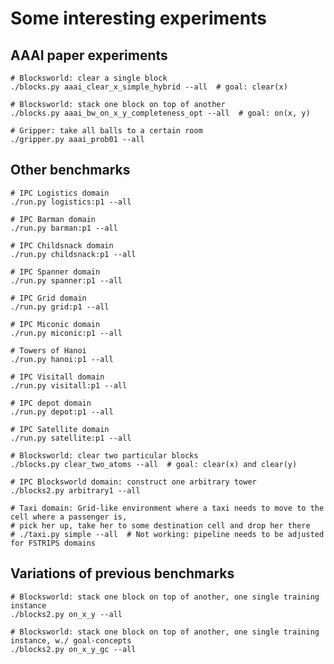 

# Some interesting experiments


## AAAI paper experiments

    # Blocksworld: clear a single block
    ./blocks.py aaai_clear_x_simple_hybrid --all  # goal: clear(x)
    
    # Blocksworld: stack one block on top of another
    ./blocks.py aaai_bw_on_x_y_completeness_opt --all  # goal: on(x, y)
    
    # Gripper: take all balls to a certain room
    ./gripper.py aaai_prob01 --all
    

## Other benchmarks

    # IPC Logistics domain
    ./run.py logistics:p1 --all
    
    # IPC Barman domain
    ./run.py barman:p1 --all
    
    # IPC Childsnack domain
    ./run.py childsnack:p1 --all

    # IPC Spanner domain
    ./run.py spanner:p1 --all
    
    # IPC Grid domain
    ./run.py grid:p1 --all

    # IPC Miconic domain
    ./run.py miconic:p1 --all
    
    # Towers of Hanoi
    ./run.py hanoi:p1 --all
    
    # IPC Visitall domain
    ./run.py visitall:p1 --all
    
    # IPC depot domain
    ./run.py depot:p1 --all
    
    # IPC Satellite domain
    ./run.py satellite:p1 --all
    
    # Blocksworld: clear two particular blocks
    ./blocks.py clear_two_atoms --all  # goal: clear(x) and clear(y)
    
    # IPC Blocksworld domain: construct one arbitrary tower
    ./blocks2.py arbitrary1 --all 

    # Taxi domain: Grid-like environment where a taxi needs to move to the cell where a passenger is,
    # pick her up, take her to some destination cell and drop her there
    # ./taxi.py simple --all  # Not working: pipeline needs to be adjusted for FSTRIPS domains

## Variations of previous benchmarks

    # Blocksworld: stack one block on top of another, one single training instance
    ./blocks2.py on_x_y --all 
    
    # Blocksworld: stack one block on top of another, one single training instance, w./ goal-concepts
    ./blocks2.py on_x_y_gc --all
